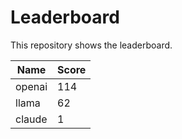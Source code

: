 # Leaderboard

This repository shows the leaderboard.

| Name   | Score |
|--------|-------|
| openai | 114   |
| llama  | 62    |
| claude | 1     |